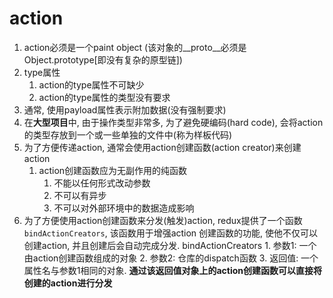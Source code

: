 # action

1. action必须是一个paint object 
    (该对象的__proto__必须是Object.prototype[即没有复杂的原型链])
2. type属性
    1. action的type属性不可缺少
    2. action的type属性的类型没有要求
3. 通常, 使用payload属性表示附加数据(没有强制要求)
4. 在**大型项目**中, 由于操作类型非常多, 为了避免硬编码(hard code), 
会将action的类型存放到一个或一些单独的文件中(称为样板代码)
5. 为了方便传递action, 通常会使用action创建函数(action creator)来创建action
    1. action创建函数应为无副作用的纯函数
        1. 不能以任何形式改动参数
        2. 不可以有异步
        3. 不可以对外部环境中的数据造成影响
6. 为了方便使用action创建函数来分发(触发)action, redux提供了一个函数```bindActionCreators```, 该函数用于增强action
创建函数的功能, 使他不仅可以创建action, 并且创建后会自动完成分发.
    bindActionCreators
        1. 参数1: 一个由action创建函数组成的对象
        2. 参数2: 仓库的dispatch函数
        3. 返回值: 一个属性名与参数1相同的对象.
    **通过该返回值对象上的action创建函数可以直接将创建的action进行分发** 
